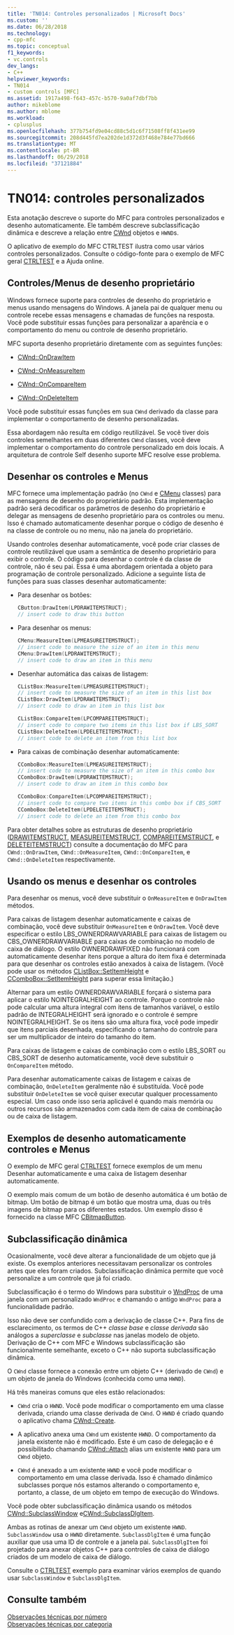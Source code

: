 ```yaml
---
title: 'TN014: Controles personalizados | Microsoft Docs'
ms.custom: ''
ms.date: 06/28/2018
ms.technology:
- cpp-mfc
ms.topic: conceptual
f1_keywords:
- vc.controls
dev_langs:
- C++
helpviewer_keywords:
- TN014
- custom controls [MFC]
ms.assetid: 1917a498-f643-457c-b570-9a0af7dbf7bb
author: mikeblome
ms.author: mblome
ms.workload:
- cplusplus
ms.openlocfilehash: 377b754fd9e04cd88c5d1c6f71508ff8f431ee99
ms.sourcegitcommit: 208d445fd7ea202de1d372d3f468e784e77bd666
ms.translationtype: MT
ms.contentlocale: pt-BR
ms.lasthandoff: 06/29/2018
ms.locfileid: "37121884"
---
```

# <a name="tn014-custom-controls"></a>TN014: controles personalizados

Esta anotação descreve o suporte do MFC para controles personalizados e desenho automaticamente. Ele também descreve subclassificação dinâmica e descreve a relação entre [CWnd](../mfc/reference/cwnd-class.md) objetos e `HWND`s.

O aplicativo de exemplo do MFC CTRLTEST ilustra como usar vários controles personalizados. Consulte o código-fonte para o exemplo de MFC geral [CTRLTEST](../visual-cpp-samples.md) e a Ajuda online.

## <a name="owner-draw-controlsmenus"></a>Controles/Menus de desenho proprietário

Windows fornece suporte para controles de desenho do proprietário e menus usando mensagens do Windows. A janela pai de qualquer menu ou controle recebe essas mensagens e chamadas de funções na resposta. Você pode substituir essas funções para personalizar a aparência e o comportamento do menu ou controle de desenho proprietário.

MFC suporta desenho proprietário diretamente com as seguintes funções:

- [CWnd::OnDrawItem](../mfc/reference/cwnd-class.md#ondrawitem)

- [CWnd::OnMeasureItem](../mfc/reference/cwnd-class.md#onmeasureitem)

- [CWnd::OnCompareItem](../mfc/reference/cwnd-class.md#oncompareitem)

- [CWnd::OnDeleteItem](../mfc/reference/cwnd-class.md#ondeleteitem)

Você pode substituir essas funções em sua `CWnd` derivado da classe para implementar o comportamento de desenho personalizadas.

Essa abordagem não resulta em código reutilizável. Se você tiver dois controles semelhantes em duas diferentes `CWnd` classes, você deve implementar o comportamento do controle personalizado em dois locais. A arquitetura de controle Self desenho suporte MFC resolve esse problema.

## <a name="self-draw-controls-and-menus"></a>Desenhar os controles e Menus

MFC fornece uma implementação padrão (no `CWnd` e [CMenu](../mfc/reference/cmenu-class.md) classes) para as mensagens de desenho do proprietário padrão. Esta implementação padrão será decodificar os parâmetros de desenho do proprietário e delegar as mensagens de desenho proprietário para os controles ou menu. Isso é chamado automaticamente desenhar porque o código de desenho é na classe de controle ou no menu, não na janela do proprietário.

Usando controles desenhar automaticamente, você pode criar classes de controle reutilizável que usam a semântica de desenho proprietário para exibir o controle. O código para desenhar o controle é da classe de controle, não é seu pai. Essa é uma abordagem orientada a objeto para programação de controle personalizado. Adicione a seguinte lista de funções para suas classes desenhar automaticamente:

- Para desenhar os botões:

    ```cpp
    CButton:DrawItem(LPDRAWITEMSTRUCT);
    // insert code to draw this button
    ```

- Para desenhar os menus:

    ```cpp
    CMenu:MeasureItem(LPMEASUREITEMSTRUCT);
    // insert code to measure the size of an item in this menu
    CMenu:DrawItem(LPDRAWITEMSTRUCT);
    // insert code to draw an item in this menu
    ```

- Desenhar automática das caixas de listagem:

    ```cpp
    CListBox:MeasureItem(LPMEASUREITEMSTRUCT);
    // insert code to measure the size of an item in this list box
    CListBox:DrawItem(LPDRAWITEMSTRUCT);
    // insert code to draw an item in this list box

    CListBox:CompareItem(LPCOMPAREITEMSTRUCT);
    // insert code to compare two items in this list box if LBS_SORT
    CListBox:DeleteItem(LPDELETEITEMSTRUCT);
    // insert code to delete an item from this list box
    ```

- Para caixas de combinação desenhar automaticamente:

    ```cpp
    CComboBox:MeasureItem(LPMEASUREITEMSTRUCT);
    // insert code to measure the size of an item in this combo box
    CComboBox:DrawItem(LPDRAWITEMSTRUCT);
    // insert code to draw an item in this combo box

    CComboBox:CompareItem(LPCOMPAREITEMSTRUCT);
    // insert code to compare two items in this combo box if CBS_SORT
    CComboBox:DeleteItem(LPDELETEITEMSTRUCT);
    // insert code to delete an item from this combo box
    ```

Para obter detalhes sobre as estruturas de desenho proprietário ([DRAWITEMSTRUCT](../mfc/reference/drawitemstruct-structure.md), [MEASUREITEMSTRUCT](../mfc/reference/measureitemstruct-structure.md), [COMPAREITEMSTRUCT](../mfc/reference/compareitemstruct-structure.md), e [DELETEITEMSTRUCT](../mfc/reference/deleteitemstruct-structure.md)) consulte a documentação do MFC para `CWnd::OnDrawItem`, `CWnd::OnMeasureItem`, `CWnd::OnCompareItem`, e `CWnd::OnDeleteItem` respectivamente.

## <a name="using-self-draw-controls-and-menus"></a>Usando os menus e desenhar os controles

Para desenhar os menus, você deve substituir o `OnMeasureItem` e `OnDrawItem` métodos.

Para caixas de listagem desenhar automaticamente e caixas de combinação, você deve substituir `OnMeasureItem` e `OnDrawItem`. Você deve especificar o estilo LBS_OWNERDRAWVARIABLE para caixas de listagem ou CBS_OWNERDRAWVARIABLE para caixas de combinação no modelo de caixa de diálogo. O estilo OWNERDRAWFIXED não funcionará com automaticamente desenhar itens porque a altura do item fixa é determinada para que desenhar os controles estão anexados à caixa de listagem. (Você pode usar os métodos [CListBox::SetItemHeight](../mfc/reference/clistbox-class.md#setitemheight) e [CComboBox::SetItemHeight](../mfc/reference/ccombobox-class.md#setitemheight) para superar essa limitação.)

Alternar para um estilo OWNERDRAWVARIABLE forçará o sistema para aplicar o estilo NOINTEGRALHEIGHT ao controle. Porque o controle não pode calcular uma altura integral com itens de tamanhos variável, o estilo padrão de INTEGRALHEIGHT será ignorado e o controle é sempre NOINTEGRALHEIGHT. Se os itens são uma altura fixa, você pode impedir que itens parciais desenhada, especificando o tamanho do controle para ser um multiplicador de inteiro do tamanho do item.

Para caixas de listagem e caixas de combinação com o estilo LBS_SORT ou CBS_SORT de desenho automaticamente, você deve substituir o `OnCompareItem` método.

Para desenhar automaticamente caixas de listagem e caixas de combinação, `OnDeleteItem` geralmente não é substituída. Você pode substituir `OnDeleteItem` se você quiser executar qualquer processamento especial. Um caso onde isso seria aplicável é quando mais memória ou outros recursos são armazenados com cada item de caixa de combinação ou de caixa de listagem.

## <a name="examples-of-self-drawing-controls-and-menus"></a>Exemplos de desenho automaticamente controles e Menus

O exemplo de MFC geral [CTRLTEST](../visual-cpp-samples.md) fornece exemplos de um menu Desenhar automaticamente e uma caixa de listagem desenhar automaticamente.

O exemplo mais comum de um botão de desenho automática é um botão de bitmap. Um botão de bitmap é um botão que mostra uma, duas ou três imagens de bitmap para os diferentes estados. Um exemplo disso é fornecido na classe MFC [CBitmapButton](../mfc/reference/cbitmapbutton-class.md).

## <a name="dynamic-subclassing"></a>Subclassificação dinâmica

Ocasionalmente, você deve alterar a funcionalidade de um objeto que já existe. Os exemplos anteriores necessitavam personalizar os controles antes que eles foram criados. Subclassificação dinâmica permite que você personalize a um controle que já foi criado.

Subclassificação é o termo do Windows para substituir o [WndProc](http://msdn.microsoft.com/en-us/94ba8ffa-3c36-46d4-ac74-9bd10b1ffd26) de uma janela com um personalizado `WndProc` e chamando o antigo `WndProc` para a funcionalidade padrão.

Isso não deve ser confundido com a derivação de classe C++. Para fins de esclarecimento, os termos de C++ *classe base* e *classe derivada* são análogos a *superclasse* e *subclasse* nas janelas modelo de objeto. Derivação de C++ com MFC e Windows subclassificação são funcionalmente semelhante, exceto o C++ não suporta subclassificação dinâmica.

O `CWnd` classe fornece a conexão entre um objeto C++ (derivado de `CWnd`) e um objeto de janela do Windows (conhecida como uma `HWND`).

Há três maneiras comuns que eles estão relacionados:

- `CWnd` cria o `HWND`. Você pode modificar o comportamento em uma classe derivada, criando uma classe derivada de `CWnd`. O `HWND` é criado quando o aplicativo chama [CWnd::Create](../mfc/reference/cwnd-class.md#create).

- A aplicativo anexa uma `CWnd` um existente `HWND`. O comportamento da janela existente não é modificado. Este é um caso de delegação e é possibilitado chamando [CWnd::Attach](../mfc/reference/cwnd-class.md#attach) alias um existente `HWND` para um `CWnd` objeto.

- `CWnd` é anexado a um existente `HWND` e você pode modificar o comportamento em uma classe derivada. Isso é chamado dinâmico subclasses porque nós estamos alterando o comportamento e, portanto, a classe, de um objeto em tempo de execução do Windows.

Você pode obter subclassificação dinâmica usando os métodos [CWnd::SubclassWindow](../mfc/reference/cwnd-class.md#subclasswindow) e[CWnd::SubclassDlgItem](../mfc/reference/cwnd-class.md#subclassdlgitem).

Ambas as rotinas de anexar um `CWnd` objeto um existente `HWND`. `SubclassWindow` usa o `HWND` diretamente. `SubclassDlgItem` é uma função auxiliar que usa uma ID de controle e a janela pai. `SubclassDlgItem` foi projetado para anexar objetos C++ para controles de caixa de diálogo criados de um modelo de caixa de diálogo.

Consulte o [CTRLTEST](../visual-cpp-samples.md) exemplo para examinar vários exemplos de quando usar `SubclassWindow` e `SubclassDlgItem`.

## <a name="see-also"></a>Consulte também

[Observações técnicas por número](../mfc/technical-notes-by-number.md)  
[Observações técnicas por categoria](../mfc/technical-notes-by-category.md)  
